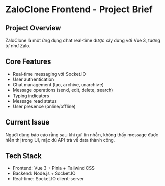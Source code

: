# ZaloClone Frontend - Project Brief

## Project Overview
ZaloClone là một ứng dụng chat real-time được xây dựng với Vue 3, tương tự như Zalo.

## Core Features
- Real-time messaging với Socket.IO
- User authentication
- Chat management (tạo, archive, unarchive)
- Message operations (send, edit, delete, search)
- Typing indicators
- Message read status
- User presence (online/offline)

## Current Issue
Người dùng báo cáo rằng sau khi gửi tin nhắn, không thấy message được hiển thị trong UI, mặc dù API trả về data thành công.

## Tech Stack
- Frontend: Vue 3 + Pinia + Tailwind CSS
- Backend: Node.js + Socket.IO
- Real-time: Socket.IO client-server